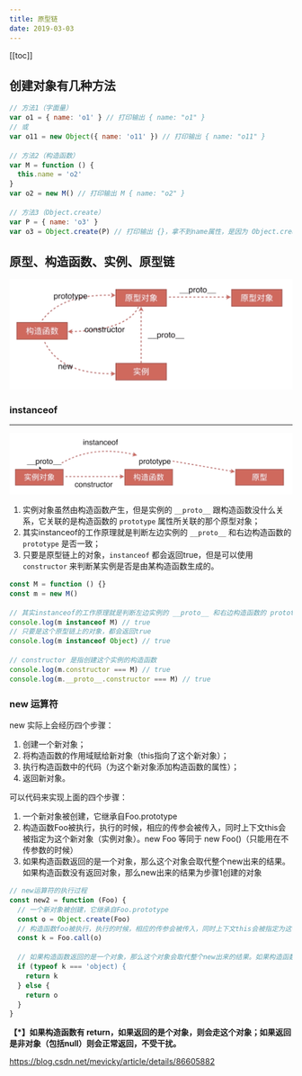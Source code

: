 ```yaml
---
title: 原型链
date: 2019-03-03
---
```


[[toc]]

## 创建对象有几种方法

```javascript
// 方法1（字面量）
var o1 = { name: 'o1' } // 打印输出 { name: "o1" }
// 或
var o11 = new Object({ name: 'o11' }) // 打印输出 { name: "o11" }

// 方法2（构造函数）
var M = function () {
  this.name = 'o2'
}
var o2 = new M() // 打印输出 M { name: "o2" }

// 方法3（Object.create）
var P = { name: 'o3' }
var o3 = Object.create(P) // 打印输出 {}，拿不到name属性，是因为 Object.create 是通过原型链来创建对象的，name在原型链的对象P上
```

## 原型、构造函数、实例、原型链

<img src="./images/object.png" />

### instanceof

---

<img src="./images/object2.png" />

1. 实例对象虽然由构造函数产生，但是实例的 `__proto__` 跟构造函数没什么关系，它关联的是构造函数的 `prototype` 属性所关联的那个原型对象；
2. 其实instanceof的工作原理就是判断左边实例的 `__proto__` 和右边构造函数的 `prototype` 是否一致；
3. 只要是原型链上的对象，`instanceof` 都会返回true，但是可以使用 `constructor` 来判断某实例是否是由某构造函数生成的。

```javascript
const M = function () {}
const m = new M()

// 其实instanceof的工作原理就是判断左边实例的 __proto__ 和右边构造函数的 prototype 是否一致
console.log(m instanceof M) // true 
// 只要是这个原型链上的对象，都会返回true
console.log(m instanceof Object) // true

// constructor 是指创建这个实例的构造函数
console.log(m.constructor === M) // true
console.log(m.__proto__.constructor === M) // true
```

### new 运算符

new 实际上会经历四个步骤：
1. 创建一个新对象；
2. 将构造函数的作用域赋给新对象（this指向了这个新对象）；
3. 执行构造函数中的代码（为这个新对象添加构造函数的属性）；
4. 返回新对象。

可以代码来实现上面的四个步骤：

1. 一个新对象被创建，它继承自Foo.prototype
2. 构造函数Foo被执行，执行的时候，相应的传参会被传入，同时上下文this会被指定为这个新对象（实例对象）。new Foo 等同于 new Foo()（只能用在不传参数的时候）
3. 如果构造函数返回的是一个对象，那么这个对象会取代整个new出来的结果。如果构造函数没有返回对象，那么new出来的结果为步骤1创建的对象

```javascript
// new运算符的执行过程
const new2 = function (Foo) {
  // 一个新对象被创建，它继承自Foo.prototype
  const o = Object.create(Foo)
  // 构造函数foo被执行，执行的时候，相应的传参会被传入，同时上下文this会被指定为这个新对象（实例对象）。new Foo 等同于 new Foo()（只能用在不传参数的时候）
  const k = Foo.call(o)

  // 如果构造函数返回的是一个对象，那么这个对象会取代整个new出来的结果。如果构造函数没有返回对象，那么new出来的结果为步骤1创建的对象
  if (typeof k === 'object) {
    return k
  } else {
    return o
  }
}
```

**【*】如果构造函数有 return，如果返回的是个对象，则会走这个对象；如果返回是非对象（包括null）则会正常返回，不受干扰。**

https://blog.csdn.net/mevicky/article/details/86605882